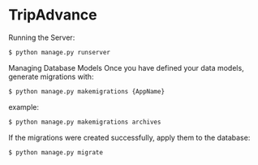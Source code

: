 # TripAdvance

Running the Server:

```bash
$ python manage.py runserver 
```

Managing Database Models
Once you have defined your data models, generate migrations with:

```bash
$ python manage.py makemigrations {AppName}
```

example: 
```bash
$ python manage.py makemigrations archives
```

If the migrations were created successfully, apply them to the database:

```bash
$ python manage.py migrate
```
